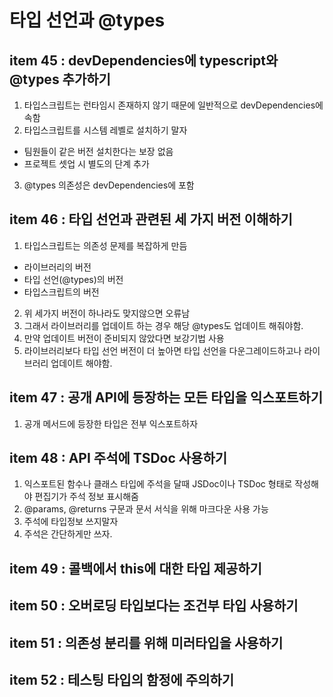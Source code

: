# 타입 선언과 @types

## item 45 : devDependencies에 typescript와 @types 추가하기

1. 타입스크립트는 런타임시 존재하지 않기 때문에 일반적으로 devDependencies에 속함
2. 타입스크립트를 시스템 레벨로 설치하기 말자

- 팀원들이 같은 버전 설치한다는 보장 없음
- 프로젝트 셋업 시 별도의 단계 추가

3. @types 의존성은 devDependencies에 포함

## item 46 : 타입 선언과 관련된 세 가지 버전 이해하기

1. 타입스크립트는 의존성 문제를 복잡하게 만듬

- 라이브러리의 버전
- 타입 선언(@types)의 버전
- 타입스크립트의 버전

2. 위 세가지 버전이 하나라도 맞지않으면 오류남
3. 그래서 라이브러리를 업데이트 하는 경우 해당 @types도 업데이트 해줘야함.
4. 만약 업데이트 버전이 준비되지 않았다면 보강기법 사용
5. 라이브러리보다 타입 선언 버전이 더 높아면 타입 선언을 다운그레이드하고나 라이브러리 업데이트 해야함.

## item 47 : 공개 API에 등장하는 모든 타입을 익스포트하기

1. 공개 메서드에 등장한 타입은 전부 익스포트하자

## item 48 : API 주석에 TSDoc 사용하기

1. 익스포트된 함수나 클래스 타입에 주석을 달때 JSDoc이나 TSDoc 형태로 작성해야 편집기가 주석 정보 표시해줌
2. @params, @returns 구문과 문서 서식을 위해 마크다운 사용 가능
3. 주석에 타입정보 쓰지말자
4. 주석은 간단하게만 쓰자.

## item 49 : 콜백에서 this에 대한 타입 제공하기

## item 50 : 오버로딩 타입보다는 조건부 타입 사용하기

## item 51 : 의존성 분리를 위해 미러타입을 사용하기

## item 52 : 테스팅 타입의 함정에 주의하기
